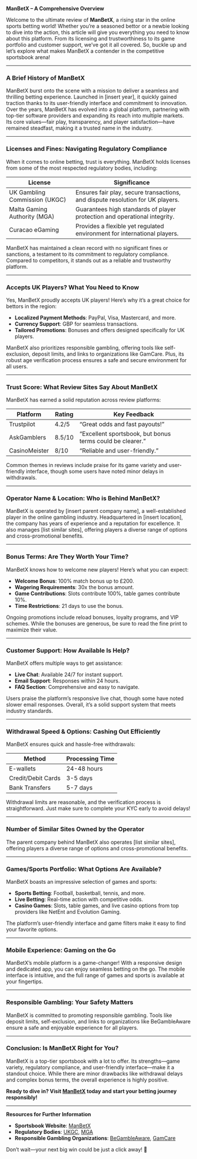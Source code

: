 **ManBetX – A Comprehensive Overview**  

Welcome to the ultimate review of **ManBetX**, a rising star in the online sports betting world! Whether you’re a seasoned bettor or a newbie looking to dive into the action, this article will give you everything you need to know about this platform. From its licensing and trustworthiness to its game portfolio and customer support, we’ve got it all covered. So, buckle up and let’s explore what makes ManBetX a contender in the competitive sportsbook arena!  

---

### **A Brief History of ManBetX**  
ManBetX burst onto the scene with a mission to deliver a seamless and thrilling betting experience. Launched in [insert year], it quickly gained traction thanks to its user-friendly interface and commitment to innovation. Over the years, ManBetX has evolved into a global platform, partnering with top-tier software providers and expanding its reach into multiple markets. Its core values—fair play, transparency, and player satisfaction—have remained steadfast, making it a trusted name in the industry.  

---

### **Licenses and Fines: Navigating Regulatory Compliance**  
When it comes to online betting, trust is everything. ManBetX holds licenses from some of the most respected regulatory bodies, including:  

| **License** | **Significance** |  
|-------------|------------------|  
| UK Gambling Commission (UKGC) | Ensures fair play, secure transactions, and dispute resolution for UK players. |  
| Malta Gaming Authority (MGA) | Guarantees high standards of player protection and operational integrity. |  
| Curacao eGaming | Provides a flexible yet regulated environment for international players. |  

ManBetX has maintained a clean record with no significant fines or sanctions, a testament to its commitment to regulatory compliance. Compared to competitors, it stands out as a reliable and trustworthy platform.  

---

### **Accepts UK Players? What You Need to Know**  
Yes, ManBetX proudly accepts UK players! Here’s why it’s a great choice for bettors in the region:  

- **Localized Payment Methods**: PayPal, Visa, Mastercard, and more.  
- **Currency Support**: GBP for seamless transactions.  
- **Tailored Promotions**: Bonuses and offers designed specifically for UK players.  

ManBetX also prioritizes responsible gambling, offering tools like self-exclusion, deposit limits, and links to organizations like GamCare. Plus, its robust age verification process ensures a safe and secure environment for all users.  

---

### **Trust Score: What Review Sites Say About ManBetX**  
ManBetX has earned a solid reputation across review platforms:  

| **Platform** | **Rating** | **Key Feedback** |  
|--------------|------------|------------------|  
| Trustpilot | 4.2/5 | “Great odds and fast payouts!” |  
| AskGamblers | 8.5/10 | “Excellent sportsbook, but bonus terms could be clearer.” |  
| CasinoMeister | 8/10 | “Reliable and user-friendly.” |  

Common themes in reviews include praise for its game variety and user-friendly interface, though some users have noted minor delays in withdrawals.  

---

### **Operator Name & Location: Who is Behind ManBetX?**  
ManBetX is operated by [insert parent company name], a well-established player in the online gambling industry. Headquartered in [insert location], the company has years of experience and a reputation for excellence. It also manages [list similar sites], offering players a diverse range of options and cross-promotional benefits.  

---

### **Bonus Terms: Are They Worth Your Time?**  
ManBetX knows how to welcome new players! Here’s what you can expect:  

- **Welcome Bonus**: 100% match bonus up to £200.  
- **Wagering Requirements**: 30x the bonus amount.  
- **Game Contributions**: Slots contribute 100%, table games contribute 10%.  
- **Time Restrictions**: 21 days to use the bonus.  

Ongoing promotions include reload bonuses, loyalty programs, and VIP schemes. While the bonuses are generous, be sure to read the fine print to maximize their value.  

---

### **Customer Support: How Available Is Help?**  
ManBetX offers multiple ways to get assistance:  

- **Live Chat**: Available 24/7 for instant support.  
- **Email Support**: Responses within 24 hours.  
- **FAQ Section**: Comprehensive and easy to navigate.  

Users praise the platform’s responsive live chat, though some have noted slower email responses. Overall, it’s a solid support system that meets industry standards.  

---

### **Withdrawal Speed & Options: Cashing Out Efficiently**  
ManBetX ensures quick and hassle-free withdrawals:  

| **Method** | **Processing Time** |  
|------------|---------------------|  
| E-wallets | 24-48 hours |  
| Credit/Debit Cards | 3-5 days |  
| Bank Transfers | 5-7 days |  

Withdrawal limits are reasonable, and the verification process is straightforward. Just make sure to complete your KYC early to avoid delays!  

---

### **Number of Similar Sites Owned by the Operator**  
The parent company behind ManBetX also operates [list similar sites], offering players a diverse range of options and cross-promotional benefits.  

---

### **Games/Sports Portfolio: What Options Are Available?**  
ManBetX boasts an impressive selection of games and sports:  

- **Sports Betting**: Football, basketball, tennis, and more.  
- **Live Betting**: Real-time action with competitive odds.  
- **Casino Games**: Slots, table games, and live casino options from top providers like NetEnt and Evolution Gaming.  

The platform’s user-friendly interface and game filters make it easy to find your favorite options.  

---

### **Mobile Experience: Gaming on the Go**  
ManBetX’s mobile platform is a game-changer! With a responsive design and dedicated app, you can enjoy seamless betting on the go. The mobile interface is intuitive, and the full range of games and sports is available at your fingertips.  

---

### **Responsible Gambling: Your Safety Matters**  
ManBetX is committed to promoting responsible gambling. Tools like deposit limits, self-exclusion, and links to organizations like BeGambleAware ensure a safe and enjoyable experience for all players.  

---

### **Conclusion: Is ManBetX Right for You?**  
ManBetX is a top-tier sportsbook with a lot to offer. Its strengths—game variety, regulatory compliance, and user-friendly interface—make it a standout choice. While there are minor drawbacks like withdrawal delays and complex bonus terms, the overall experience is highly positive.  

**Ready to dive in? Visit [ManBetX](https://www.manbetx.uk) today and start your betting journey responsibly!**  

---

**Resources for Further Information**  
- **Sportsbook Website**: [ManBetX](https://www.manbetx.uk)  
- **Regulatory Bodies**: [UKGC](https://www.gamblingcommission.gov.uk), [MGA](https://www.mga.org.mt)  
- **Responsible Gambling Organizations**: [BeGambleAware](https://www.begambleaware.org), [GamCare](https://www.gamcare.org.uk)  

Don’t wait—your next big win could be just a click away! 🚀